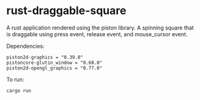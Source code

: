 # rust-draggable-square
A rust application rendered using the piston library. A spinning square that is draggable using press event, release event, and mouse_cursor event.

Dependencies:
```piston = "0.52.0"
piston2d-graphics = "0.39.0"
pistoncore-glutin_window = "0.68.0"
piston2d-opengl_graphics = "0.77.0"
```

To run:
```cargo build
cargo run
```
